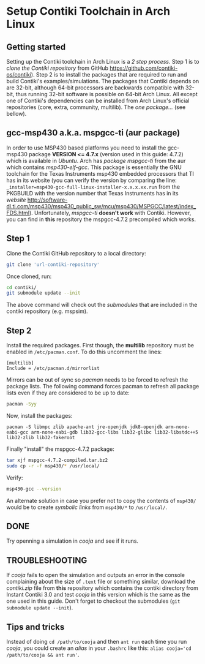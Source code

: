# Setup Contiki Toolchain in Arch Linux

## Getting started
Setting up the Contiki toolchain in Arch Linux is a *2 step process*. Step 1 is to *clone the Contiki repository* from GitHub <https://github.com/contiki-os/contiki>). Step 2 is to install the packages that are required to run and build Contiki's examples/simulations. The packages that Contiki depends on are 32-bit, although 64-bit processors are backwards compatible with 32-bit, thus running 32-bit software is possible on 64-bit Arch Linux. All except
one of Contiki's dependencies can be installed from Arch Linux's official repositories (core, extra, community, multilib). The *one package...* (see bellow).

## gcc-msp430 a.k.a. mspgcc-ti (aur package)
In order to use MSP430 based platforms you need to install the gcc-msp430 package **VERSION <= 4.7.x** (version used in this guide: 4.7.2) which is available in *Ubuntu*. Arch has *package mspgcc-ti* from the aur which contains *msp430-elf-gcc*. This package is essentially the GNU toolchain for the Texas Instruments msp430 embedded processors that TI has in its website (you can verify the version by comparing the line:
`_installer=msp430-gcc-full-linux-installer-x.x.x.xx.run`
from the PKGBUILD with the version number that Texas Instruments has in its *website* <http://software-dl.ti.com/msp430/msp430_public_sw/mcu/msp430/MSPGCC/latest/index_FDS.html>). Unfortunately, *mspgcc-ti* **doesn't work** with Contiki. However, you can find in **this** repository the mspgcc-4.7.2 precompiled which works.

## Step 1
Clone the Contiki GitHub repository to a local directory:

```sh
git clone 'url-contiki-repository'
```

Once cloned, run:

```sh
cd contiki/
git submodule update --init
```

The above command will check out the *submodules* that are included in the contiki repository (e.g. mspsim).

## Step 2
Install the required packages. First though, the **multilib** repository must be enabled in `/etc/pacman.conf`. To do this uncomment the lines:

```
[multilib]
Include = /etc/pacman.d/mirrorlist
```

Mirrors can be out of sync so *pacman* needs to be forced to refresh the package lists. The following command forces pacman to refresh all package lists even if they are considered to be up to date:

```sh
pacman -Syy
```

Now, install the packages:

```
pacman -S libmpc zlib apache-ant jre-openjdk jdk8-openjdk arm-none-eabi-gcc arm-none-eabi-gdb lib32-gcc-libs lib32-glibc lib32-libstdc++5 lib32-zlib lib32-fakeroot
```

Finally "install" the mspgcc-4.7.2 package:

```sh
tar xjf mspgcc-4.7.2-compiled.tar.bz2
sudo cp -r -f msp430/* /usr/local/
```

Verify:
```sh
msp430-gcc --version
```

An alternate solution in case you prefer not to copy the contents of `msp430/` would be to create *symbolic links* from `msp430/*` to `/usr/local/`.

## DONE
Try openning a simulation in *cooja* and see if it runs.

## TROUBLESHOOTING
If *cooja* fails to open the simulation and outputs an error in the console complaining about the size of `.text` file or something similar, download the *contiki.zip* file from **this** repository which contains the contiki directory from Instant Contiki 3.0 and test *cooja* in this version which is the same as the one used in this guide. Don't forget to checkout the submodules (`git submodule update --init`).

## Tips and tricks
Instead of doing `cd /path/to/cooja` and then `ant run` each time you run *cooja*, you could create an *alias* in your `.bashrc` like this: `alias cooja='cd /path/to/cooja && ant run'`.
